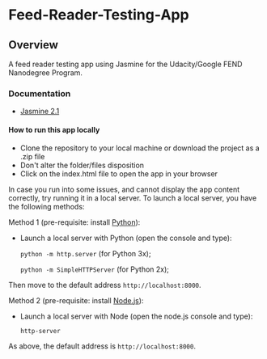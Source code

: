 # Feed-Reader-Testing-App

## Overview

A feed reader testing app using Jasmine for the Udacity/Google FEND Nanodegree Program.

### Documentation

+ [Jasmine 2.1](https://jasmine.github.io/2.1/introduction.html)

#### How to run this app locally

+ Clone the repository to your local machine or download the project as a .zip file
+ Don't alter the folder/files disposition
+ Click on the index.html file to open the app in your browser

In case you run into some issues, and cannot display the app content correctly, try running it in a local server. 
To launch a local server, you have the following methods:

Method 1 (pre-requisite: install [Python](https://www.python.org/downloads/)):

+ Launch a local server with Python (open the console and type):

  `python -m http.server` (for Python 3x);
  
  `python -m SimpleHTTPServer` (for Python 2x);

Then move to the default address `http://localhost:8000`.

Method 2 (pre-requisite: install [Node.js](https://nodejs.org/it/download/)):

+ Launch a local server with Node (open the node.js console and type):

  `http-server`

As above, the default address is `http://localhost:8000`.
